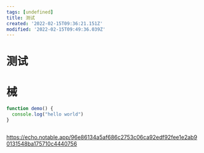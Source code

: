 ```yaml
---
tags: [undefined]
title: 测试
created: '2022-02-15T09:36:21.151Z'
modified: '2022-02-15T09:49:36.039Z'
---
```


# 测试

# 械

```js
function demo() {
  console.log("hello world")
}
```

![]()

https://echo.notable.app/96e86134a5af686c2753c06ca92edf92fee1e2ab90131548ba175710c4440756
